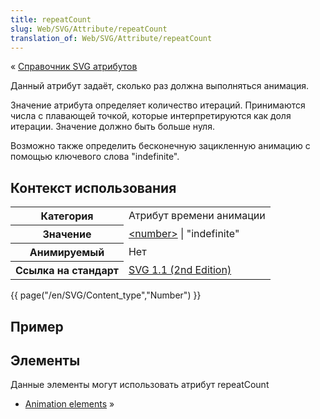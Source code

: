 ```yaml
---
title: repeatCount
slug: Web/SVG/Attribute/repeatCount
translation_of: Web/SVG/Attribute/repeatCount
---
```

<p>« <a href="/ru/docs/Web/SVG/Attribute" title="Справочник SVG атрибутов">Справочник SVG атрибутов</a></p>

<p>Данный атрибут задаёт, сколько раз должна выполняться анимация.</p>

<p>Значение атрибута определяет количество итераций. Принимаются числа с плавающей точкой, которые интерпретируются как доля итерации. Значение должно быть больше нуля.</p>

<p>Возможно также определить бесконечную зацикленную анимацию с помощью ключевого слова "indefinite".</p>

<h2 id="Контекст_использования">Контекст использования</h2>

<table class="standard-table">
 <tbody>
  <tr>
   <th scope="row">Категория</th>
   <td>Атрибут времени анимации</td>
  </tr>
  <tr>
   <th scope="row">Значение</th>
   <td><a href="/en/SVG/Content_type#Number" title="https://developer.mozilla.org/en/SVG/Content_type#Number">&lt;number&gt;</a> | "indefinite"</td>
  </tr>
  <tr>
   <th scope="row">Анимируемый</th>
   <td>Нет</td>
  </tr>
  <tr>
   <th scope="row">Ссылка на стандарт</th>
   <td><a class="external" href="http://www.w3.org/TR/SVG/animate.html#RepeatCountAttribute">SVG 1.1 (2nd Edition)</a></td>
  </tr>
 </tbody>
</table>

<p>{{ page("/en/SVG/Content_type","Number") }}</p>

<h2 id="Пример">Пример</h2>

<h2 id="Элементы">Элементы</h2>

<p>Данные элементы могут использовать атрибут repeatCount</p>

<ul>
 <li><a href="/en/SVG/Element#Animation" title="en/SVG/Element#Animation">Animation elements</a> »</li>
</ul>
